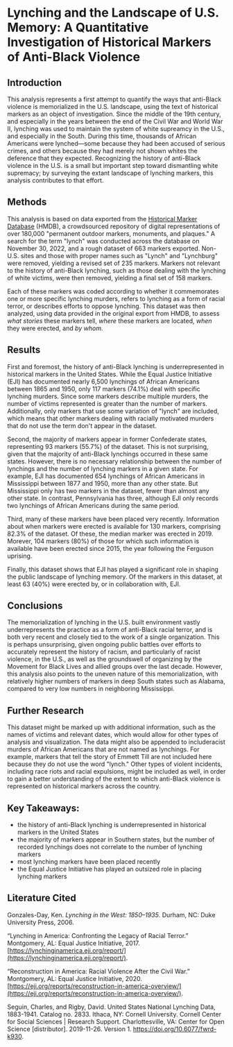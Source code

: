 # Lynching and the Landscape of U.S. Memory: A Quantitative Investigation of Historical Markers of Anti-Black Violence

## Introduction
This analysis represents a first attempt to quantify the ways that anti-Black violence is memorialized in the U.S. landscape, using the text of historical markers as an object of investigation. Since the middle of the 19th century, and especially in the years between the end of the Civil War and World War II, lynching was used to maintain the system of white supreamcy in the U.S., and especially in the South. During this time, thousands of African Americans were lynched—some because they had been accused of serious crimes, and others because they had merely not shown whites the deference that they expected. Recognizing the history of anti-Black violence in the U.S. is a small but important step toward dismantling white supremacy; by surveying the extant landscape of lynching markers, this analysis contributes to that effort.

## Methods
This analysis is based on data exported from the [Historical Marker Database](https://www.hmdb.org/) (HMDB), a crowdsourced repository of digital representations of  over 180,000 "permanent outdoor markers, monuments, and plaques." A search for the term "lynch" was conducted across the database on November 30, 2022, and a rough dataset of 663 markers exported. Non-U.S. sites and those with proper names such as "Lynch" and "Lynchburg" were removed, yielding a revised set of 235 markers. Markers not relevant to the history of anti-Black lynching, such as those dealing with the lynching of white victims, were then removed, yielding a final set of 158 markers.

Each of these markers was coded according to whether it commemorates one or more specific lynching murders, refers to lynching as a form of racial terror, or describes efforts to oppose lynching. This dataset was then analyzed, using data provided in the original export from HMDB, to assess *what stories* these markers tell, *where* these markers are located, *when* they were erected, and *by whom*.

## Results
First and foremost, the history of anti-Black lynching is underrepresented in historical markers in the United States. While the Equal Justice Initiative (EJI) has documented nearly 6,500 lynchings of African Americans between 1865 and 1950, only 117 markers (74.1%) deal with specific lynching murders. Since some markers describe multiple murders, the number of victims represented is greater than the number of markers. Additionally, only markers that use some variation of "lynch" are included, which means that other markers dealing with racially motivated murders that do not use the term don't appear in the dataset.

Second, the majority of markers appear in former Confederate states, representing 93 markers (55.7%) of the dataset. This is not surprising, given that the majority of anti-Black lynchings occurred in these same states. However, there is no necessary relationship between the number of lynchings and the number of lynching markers in a given state. For example, EJI has documented 654 lynchings of African Americans in Mississippi between 1877 and 1950, more than any other state. But Mississippi only has two markers in the dataset, fewer than almost any other state. In contrast, Pennsylvania has three, although EJI only records two lynchings of African Americans during the same period.

Third, many of these markers have been placed very recently. Information about when markers were erected is available for 130 markers, comprising 82.3% of the dataset. Of these, the median marker was erected in 2019. Morever, 104 markers (80%) of those for which such information is available have been erected since 2015, the year following the Ferguson uprising.

Finally, this dataset shows that EJI has played a significant role in shaping the public landscape of lynching memory. Of the markers in this dataset, at least 63 (40%) were erected by, or in collaboration with, EJI.

## Conclusions
The memorialization of lynching in the U.S. built environment vastly underrepresents the practice as a form of anti-Black racial terror, and is both very recent and closely tied to the work of a single organization. This is perhaps unsurprising, given ongoing public battles over efforts to accurately represent the history of racism, and particularly of racist violence, in the U.S., as well as the groundswell of organizing by the Movement for Black Lives and allied groups over the last decade. However, this analysis also points to the uneven nature of this memorialization, with relatively higher numbers of markers in deep South states such as Alabama, compared to very low numbers in neighboring Mississippi.

## Further Research
This dataset might be marked up with additional information, such as the names of victims and relevant dates, which would allow for other types of analysis and visualization. The data might also be appended to includeracist murders of African Americans that are not named as lynchings. For example, markers that tell the story of Emmett Till are not included here because they do not use the word "lynch." Other types of violent incidents, including race riots and racial expulsions, might be included as well, in order to gain a better understanding of the extent to which anti-Black violence is represented on historical markers across the country.

## Key Takeaways:
- the history of anti-Black lynching is underrepresented in historical markers in the United States
- the majority of markers appear in Southern states, but the number of recorded lynchings does not correlate to the number of lynching markers
- most lynching markers have been placed recently
- the Equal Justice Initiative has played an outsized role in placing lynching markers

## Literature Cited
Gonzales-Day, Ken. _Lynching in the West: 1850–1935_. Durham, NC: Duke University Press, 2006.

“Lynching in America: Confronting the Legacy of Racial Terror.” Montgomery, AL: Equal Justice Initiative, 2017. [https://lynchinginamerica.eji.org/report/](https://lynchinginamerica.eji.org/report/).

“Reconstruction in America: Racial Violence After the Civil War.” Montgomery, AL: Equal Justice Initiative, 2020. [https://eji.org/reports/reconstruction-in-america-overview/](https://eji.org/reports/reconstruction-in-america-overview/).

Seguin, Charles, and Rigby, David. United States National Lynching Data, 1883-1941. Catalog no. 2833. Ithaca, NY: Cornell University. Cornell Center for Social Sciences | Research Support. Charlottesville, VA: Center for Open Science [distributor]. 2019-11-26. Version 1. https://doi.org/10.6077/fwrd-k930.

